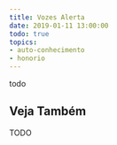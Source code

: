 ```yaml
---
title: Vozes Alerta
date: 2019-01-11 13:00:00
todo: true
topics:
- auto-conhecimento
- honorio
---
```


todo

## Veja Também
TODO

